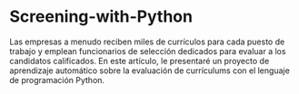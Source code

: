 # Screening-with-Python
Las empresas a menudo reciben miles de currículos para cada puesto de trabajo y emplean funcionarios de selección dedicados para evaluar a los candidatos calificados. En este artículo, le presentaré un proyecto de aprendizaje automático sobre la evaluación de currículums con el lenguaje de programación Python.
